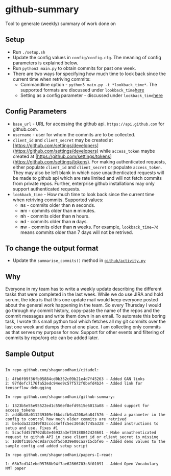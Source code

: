 # github-summary
Tool to generate (weekly) summary of work done on

## Setup

* Run `./setup.sh`
* Update the config values in `config/config.cfg`. The meaning of config parameters is explained below.
* Run `python3 main.py` to obtain commits for past one week.
* There are two ways for specifying how much time to look back since the current time when retriving commits:
    * Commandline option - `python3 main.py -t *lookback_time*`. The supported formats are discussed under `lookback_time`[here](README.md#config-parameters)
    * Setting as a config parameter - discussed under `lookback_time`[here](README.md#config-parameters)

## Config Parameters

* `base_url` - URL for accessing the github api. `https://api.github.com` for github.com.
* `username` - user for whom the commits are to be collected.
* `client_id` and `client_secret` may be created at [https://github.com/settings/developers](https://github.com/settings/developers) while `access_token` maybe created at [https://github.com/settings/tokens](https://github.com/settings/tokens). For making authenticated requests, either populate `client_id` and `client_secret` or populate `access_token`. They may also be left blank in which case unauthenticated requests will be made to github api which are rate limited and will not fetch commits from private repos. Further, enterprise github installations may only support authenticated requests.
* `lookback_time` - How much time to look back since the current time when retriving commits.
Supported values:
	* **n**s - commits older than **n** seconds.
	* **n**m - commits older than **n** minutes.
	* **n**h - commits older than **n** hours.
	* **n**d - commits older than **n** days.
	* **n**w - commits older than **n** weeks.
For example, `lookback_time=7d` means commits older than 7 days will not be retrived.

## To change the output format

* Update the `summarise_commits()` method in [`github/activity.py`](github/activity.py)

## Why

Everyone in my team has to write a weekly update describing the different tasks that were completed in the last week. While we do use JIRA and hold scrum, the idea is that this one update mail would keep everyone posted about the general work happening in the team. So every Thursday I would go through my commit history, copy-paste the name of the repos and the commit messages and write them down in an email. To automate this boring task, I wrote this small python tool which fetches all my git commits over the last one week and dumps them at one place. I am collecting only commits as that serves my purpose for now. Support for other events and filtering of commits by repo/org etc can be added later.

## Sample Output

```

In repo github.com/shagunsodhani/citadel:

1: 4fb6f09f36fb05884cd0b352c09b21e4d7f45263 - Added GAN links
2: 97fdefc7176fa52edc94ee9c57f572f0befd4b24 - Added link for tensorflow debugging

In repo github.com/shagunsodhani/github-summary:

1: 1323b5e55e95522ed1c556ef8efd9515e6013a08 - Added support for access_tokens
2: ad46b38a011239309ef6bdcfb9a3208a6a84f576 - Added a parameter in the config to control how much older commits are retrived
3: be4cda323349f02cccc4effc5ec304dcf745a328 - Added instructions to setup and use. Fixes #1
4: 5cacfd4570702db3e46932a3e739188842424601 - Make unauthenticated request to github API in case client_id or client_secret is missing
5: 10d0f11057ec9da7c6df5db039e00caa715cbfe6 - Added demo values to the sample config and added setup script

In repo github.com/shagunsodhani/papers-I-read:

1: 63b7cd141ebd95768b94f7ae62866703c8f01091 - Added Open Vocabulary NMT paper

```